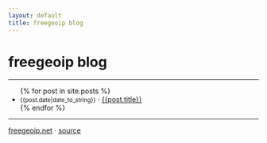 ```yaml
---
layout: default
title: freegeoip blog
---
```


<h1>freegeoip blog</h1>
<hr>
<ul class="unstyled">
  {% for post in site.posts %}
    <li>
      <span class="muted date"><small>{{post.date|date_to_string}}</small></span>
      &middot; <a href="{{post.url}}">{{post.title}}</a>
    </li>
  {% endfor %}
</ul>

<hr>
<p>
<a href="http://freegeoip.net">freegeoip.net</a> &middot;
<a href="https://github.com/fiorix/freegeoip">source</a>
</p>
